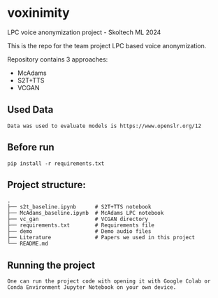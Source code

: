 # voxinimity
LPC voice anonymization project - Skoltech ML 2024

This is the repo for the team project LPC based voice anonymization.

Repository contains 3 approaches:
- McAdams
- S2T+TTS
- VCGAN

## Used Data
```
Data was used to evaluate models is https://www.openslr.org/12
```
## Before run
```
pip install -r requirements.txt 
```

## Project structure:
```
.
├── s2t_baseline.ipynb      # S2T+TTS notebook
├── McAdams_baseline.ipynb  # McAdams LPC notebook
├── vc_gan                  # VCGAN directory
├── requirements.txt        # Requirements file
├── demo                    # Demo audio files
├── Literature              # Papers we used in this project
└── README.md
```

## Running the project
```
One can run the project code with opening it with Google Colab or Conda Environment Jupyter Notebook on your own device. 
```
